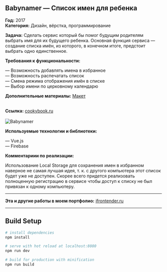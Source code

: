 ## Babynamer — Cписок имен для ребенка

<strong>Год:</strong> 2017<br>
<strong>Категория:</strong> Дизайн, вёрстка, программирование<br>

<strong>Задача:</strong> Сделать сервис который бы помог будущим родителям выбрать имя для их будущего ребенка. Основная функция сервиса — создание списка имён, из которого, в конечном итоге, предстоит выбрать одно единственное.

<strong>Требования к функциональности:</strong>

— Возможность добавлять имена в избранное<br>
— Возможность распечатать список<br>
— Смена режима отображения имён в списке<br>
— Выбор имени по церковному календарю<br>

<strong>Дополнительные материалы:</strong> <a href="https://www.dropbox.com/s/q8wu8jvprmy70jd/baby-name-generator.psd?dl=0" target="_blank" rel="noopener noreferrer">Макет</a><br><br>
<div><strong>Ссылка:</strong> <a href="http://babynamer.ru/" target="_blank" rel="noopener noreferrer">cookybook.ru
</a></div><br>

<img src="http://ifrontender.ru/wp-content/uploads/2017/04/babynamer.jpg" alt="Babynamer" />

<strong>Используемые технологии и библиотеки:</strong>

— Vue.js<br>
— Firebase

<strong>Комментариии по реализации:</strong>

Использование Local Storage для сохранения имен в избранном наверное не самая лучшая идея, т. к. с другого компьютера этот список будет уже не доступен. Скорее всего придется реализовать полноценную регистрацию в сервисе чтобы доступ к списку не был привязан к одному компьютеру.

<hr>
<strong>Эта и другие работы в моем портфолио:</strong> <a href="http://ifrontender.ru/portfolio/test-1/" target="_blank" rel="noopener noreferrer">ifrontender.ru</a>
<hr>

## Build Setup

``` bash
# install dependencies
npm install

# serve with hot reload at localhost:8080
npm run dev

# build for production with minification
npm run build
```
